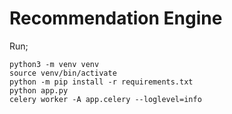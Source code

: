 # Recommendation Engine
Run;
```
python3 -m venv venv
source venv/bin/activate
python -m pip install -r requirements.txt
python app.py
celery worker -A app.celery --loglevel=info
```